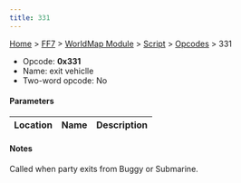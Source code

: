 ```yaml
---
title: 331
---
```


[Home](/Main%20Page.md) > [FF7](/FF7.md) > [WorldMap Module](/FF7/WorldMap%20Module.md) > [Script](/FF7/WorldMap%20Module/Script.md) > [Opcodes](/FF7/WorldMap%20Module/Script/Opcodes.md) > 331

-   Opcode: **0x331**
-   Name: exit vehiclle
-   Two-word opcode: No

#### Parameters

| Location | Name | Description |
|:--------:|:----:|:-----------:|

#### Notes

Called when party exits from Buggy or Submarine.
